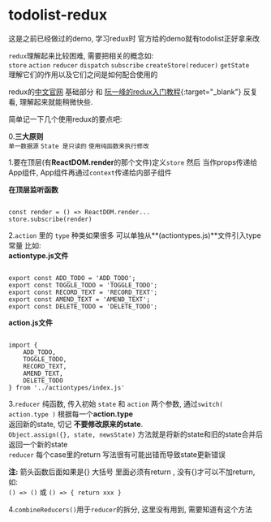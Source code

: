 # todolist-redux
这是之前已经做过的demo, 学习redux时 官方给的demo就有todolist正好拿来改  

`redux`理解起来比较困难, 需要把相关的概念如:  
`store` `action` `reducer` `dispatch` `subscribe` `createStore(reducer)` `getState`  
理解它们的作用以及它们之间是如何配合使用的

redux的[中文官网](http://cn.redux.js.org/docs/basics/ "redux中文官网") 基础部分 和 [阮一峰的redux入门教程](http://www.ruanyifeng.com/blog/2016/09/redux_tutorial_part_one_basic_usages.html "阮一峰的redux入门教程"){:target="_blank"} 反复看, 理解起来就能稍微快些.

简单记一下几个使用redux的要点吧:  

0.**三大原则**  
`单一数据源` `State 是只读的` `使用纯函数来执行修改`

1.要在顶层(有**ReactDOM.render**的那个文件)定义`store` 然后 当作props传递给App组件, App组件再通过`context`传递给内部子组件  

**在顶层监听函数**  
<pre><code>
const render = () => ReactDOM.render...
store.subscribe(render)
</pre></code>


2.`action` 里的 `type` 种类如果很多 可以单独从**(actiontypes.js)**文件引入type常量
比如:  
**actiontype.js文件**
<pre><code>
export const ADD_TODO = 'ADD_TODO';
export const TOGGLE_TODO = 'TOGGLE_TODO';
export const RECORD_TEXT = 'RECORD_TEXT';
export const AMEND_TEXT = 'AMEND_TEXT';
export const DELETE_TODO = 'DELETE_TODO';
</code></pre>

**action.js文件**
<pre><code>
import { 
	ADD_TODO,
	TOGGLE_TODO, 
	RECORD_TEXT,
	AMEND_TEXT,
	DELETE_TODO 
} from '../actiontypes/index.js'
</code></pre>

3.`reducer` 纯函数, 传入初始 `state` 和 `action` 两个参数, 通过`switch( action.type )` 根据每一个**action.type**  
返回新的state, 切记 **不要修改原来的state**.  
``Object.assign({}, state, newsState)`` 方法就是将新的state和旧的state合并后返回一个新的state  
`reducer` 每个case里的return 写法很有可能出错而导致state更新错误  

**注:** 箭头函数后面如果是{} 大括号 里面必须有return , 没有{}才可以不加return, 如:  
`() => ()` 或 `() => { return xxx }`

4.`combineReducers()`用于`reducer`的拆分, 这里没有用到, 需要知道有这个方法
